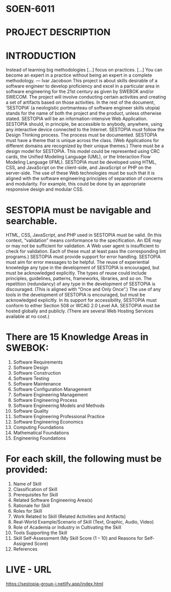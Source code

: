 # SOEN-6011
# PROJECT DESCRIPTION
# INTRODUCTION
Instead of learning big methodologies [...] focus on practices. [...] You can become an expert in a
practice without being an expert in a complete methodology.
— Ivar Jacobson
This project is about skills desirable of a software engineer to develop proficiency and
excel in a particular area in software engineering for the 21st century as given by
SWEBOK and/or SWECOM.
The project will involve conducting certain activities and creating a set of artifacts based
on those activities.
In the rest of the document, ‘SESTOPIA’ (a neologistic portmanteau of software engineer
skills utopia) stands for the name of both the project and the product, unless otherwise
stated.
SESTOPIA will be an information-intensive Web Application. SESTOPIA should, in
principle, be accessible to anybody, anywhere, using any interactive device connected to
the Internet.
SESTOPIA must follow the Design Thinking process. The process must be
documented.
SESTOPIA must have a theme that is unique across the class. (Web Applications for
different domains are recognized by their unique themes.)
There must be a design model for SESTOPIA. This model could be represented using
CRC cards, the Unified Modeling Language (UML), or the Interaction Flow
Modeling Language (IFML).
SESTOPIA must be developed using HTML, CSS, and JavaScript on the client-side,
and JavaScript or PHP on the server-side. The use of these Web technologies must be
such that it is aligned with the software engineering principles of separation of
concerns and modularity. For example, this could be done by an appropriate responsive
design and modular CSS. 

# SESTOPIA must be navigable and searchable.
HTML, CSS, JavaScript, and PHP used in SESTOPIA must be valid. (In this context,
“validation” means conformance to the specification. An IDE may or may not be
sufficient for validation. A Web user agent is insufficient to check for validation. Each of
these must at least pass the corresponding lint programs.)
SESTOPIA must provide support for error handling.
SESTOPIA must aim for error messages to be helpful.
The reuse of experiential knowledge any type in the development of SESTOPIA is
encouraged, but must be acknowledged explicitly. The types of reuse could include
principles, guidelines, patterns, frameworks, libraries, and so on.
The repetition (redundancy) of any type in the development of SESTOPIA is
discouraged. (This is aligned with “Once and Only Once”.)
The use of any tools in the development of SESTOPIA is encouraged, but must be
acknowledged explicitly.
In its support for accessibility, SESTOPIA must conform to either Section 508 or
WCAG 2.0 Level AA.
SESTOPIA must be hosted globally and publicly. (There are several Web Hosting
Services available at no cost.)
# There are 15 Knowledge Areas in SWEBOK:
1. Software Requirements
2. Software Design
3. Software Construction
4. Software Testing
5. Software Maintenance
6. Software Configuration Management
7. Software Engineering Management
8. Software Engineering Process
9. Software Engineering Models and Methods
10. Software Quality
11. Software Engineering Professional Practice
12. Software Engineering Economics
13. Computing Foundations
14. Mathematical Foundations
15. Engineering Foundations 

# For each skill, the following must be provided:
1. Name of Skill
2. Classification of Skill
3. Prerequisites for Skill
4. Related Software Engineering Area(s)
5. Rationale for Skill
6. Roles for Skill
7. Work Related to Skill (Related Activities and Artifacts)
8. Real-World Example/Scenario of Skill (Text, Graphic, Audio, Video)
9. Role of Academia or Industry in Cultivating the Skill
10. Tools Supporting the Skill
11. Skill Self-Assessment (My Skill Score (1 – 10) and Reasons for Self-Assigned Score)
12. References 

# LIVE - URL
https://sestopia-group-i.netlify.app/index.html
